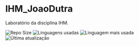 # IHM_JoaoDutra

Laboratório da disciplina IHM.

![Repo Size](https://img.shields.io/github/repo-size/joaodutra88/IHM_JoaoDutra)
![Linguagens usadas](https://img.shields.io/github/languages/count/joaodutra88/IHM_JoaoDutra)
![Linguagem mais usada](https://img.shields.io/github/languages/top/joaodutra88/IHM_JoaoDutra)
![Última atualização](https://img.shields.io/github/last-commit/joaodutra88/IHM_JoaoDutra)
